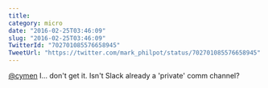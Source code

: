 ```yaml
---
title: 
category: micro
date: "2016-02-25T03:46:09"
slug: "2016-02-25T03:46:09"
TwitterId: "702701085576658945"
TweetUrl: "https://twitter.com/mark_philpot/status/702701085576658945"
---
```


[@cymen](https://twitter.com/cymen) I... don't get it. Isn't Slack already a
'private' comm channel?
